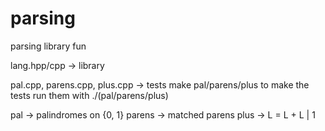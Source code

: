 # parsing
parsing library fun


lang.hpp/cpp -> library

pal.cpp, parens.cpp, plus.cpp -> tests
make pal/parens/plus to make the tests
run them with ./(pal/parens/plus)

pal -> palindromes on {0, 1}
parens -> matched parens
plus ->  L = L + L | 1
